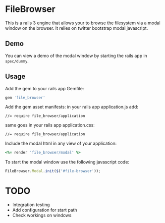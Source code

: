 # FileBrowser

This is a rails 3 engine that allows your to browse the filesystem via a modal window on the browser. It relies on twitter bootstrap modal javascript.


## Demo

You can view a demo of the modal window by starting the rails app in ```spec/dummy```.


## Usage

Add the gem to your rails app Gemfile:

```ruby
gem 'file_browser'
```

Add the gem asset manifests:
in your rails app application.js add:
```
//= require file_browser/application
```
same goes in your rails app application.css:
```
//= require file_browser/application
```

Include the modal html in any view of your application:
```ruby
<%= render 'file_browser/modal' %>
```

To start the modal window use the following javascript code:
```js
FileBrowser.Modal.init($('#file-browser'));
```

# TODO

* Integration testing
* Add configuration for start path
* Check workings on windows
